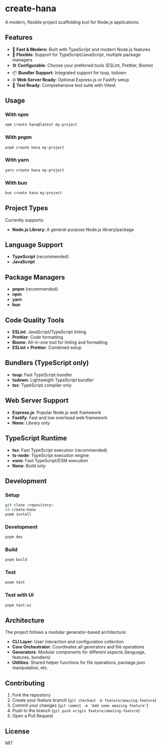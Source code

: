 # create-hana

A modern, flexible project scaffolding tool for Node.js applications.

## Features

- 🚀 **Fast & Modern**: Built with TypeScript and modern Node.js features
- 🎯 **Flexible**: Support for TypeScript/JavaScript, multiple package managers
- 🛠️ **Configurable**: Choose your preferred tools (ESLint, Prettier, Biome)
- 📦 **Bundler Support**: Integrated support for tsup, tsdown
- 🌐 **Web Server Ready**: Optional Express.js or Fastify setup
- 🧪 **Test Ready**: Comprehensive test suite with Vitest

## Usage

### With npm
```bash
npm create hana@latest my-project
```

### With pnpm
```bash
pnpm create hana my-project
```

### With yarn
```bash
yarn create hana my-project
```

### With bun
```bash
bun create hana my-project
```

## Project Types

Currently supports:
- **Node.js Library**: A general-purpose Node.js library/package

## Language Support

- **TypeScript** (recommended)
- **JavaScript**

## Package Managers

- **pnpm** (recommended)
- **npm**
- **yarn**
- **bun**

## Code Quality Tools

- **ESLint**: JavaScript/TypeScript linting
- **Prettier**: Code formatting
- **Biome**: All-in-one tool for linting and formatting
- **ESLint + Prettier**: Combined setup

## Bundlers (TypeScript only)

- **tsup**: Fast TypeScript bundler
- **tsdown**: Lightweight TypeScript bundler
- **tsc**: TypeScript compiler only

## Web Server Support

- **Express.js**: Popular Node.js web framework
- **Fastify**: Fast and low overhead web framework
- **None**: Library only

## TypeScript Runtime

- **tsx**: Fast TypeScript execution (recommended)
- **ts-node**: TypeScript execution engine
- **esno**: Fast TypeScript/ESM execution
- **None**: Build only

## Development

### Setup

```bash
git clone <repository>
cd create-hana
pnpm install
```

### Development

```bash
pnpm dev
```

### Build

```bash
pnpm build
```

### Test

```bash
pnpm test
```

### Test with UI

```bash
pnpm test:ui
```

## Architecture

The project follows a modular generator-based architecture:

- **CLI Layer**: User interaction and configuration collection
- **Core Orchestrator**: Coordinates all generators and file operations
- **Generators**: Modular components for different aspects (language, features, bundlers)
- **Utilities**: Shared helper functions for file operations, package.json manipulation, etc.

## Contributing

1. Fork the repository
2. Create your feature branch (`git checkout -b feature/amazing-feature`)
3. Commit your changes (`git commit -m 'Add some amazing feature'`)
4. Push to the branch (`git push origin feature/amazing-feature`)
5. Open a Pull Request

## License

MIT
